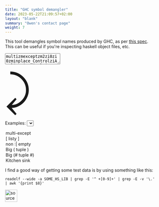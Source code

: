 ```yaml
---
title: "GHC symbol demangler"
date: 2023-05-22T21:09:57+02:00
layout: "blank"
summary: "Owen's contact page"
weight: 7
---
```


This tool demangles symbol names produced by GHC, as per [this spec](https://gitlab.haskell.org/ghc/ghc/-/wikis/commentary/compiler/symbol-names).
This can be useful if you're inspecting haskell object files, etc.

<div class="demangle-ghc io-tool">
  <div class="tool-input-container">
    <textarea id="ghc-input" class="tool-input">multizmexceptzm2zi0zi0zminplace_ControlziApplicativeziMultiExcept_zdtczqSuccess3_bytes</textarea>
  </div>
  <div class="tool-output-container">
    <div id="ghc-output" class="tool-output"></div>
  </div>
  <div class="tool-arrow" style="font-size: 140px">&#10552;</div>
</div>

Examples: <select id="demangle-ghc-examples">
  <option value="multizmexceptzm2zi0zi0zminplace_ControlziApplicativeziMultiExcept_zdtczqSuccess3_bytes">multi-except</option>
  <option value="ghczmprim_GHCziTypes_ZMZN_closure">[ listy ]</option>
  <option value="base_GHCziBase_ZCzb_con_info">non :| empty</option>
  <option value="ghczmprim_GHCziTupleziPrim_Z10T_con_info">Big ( tuple )</option>
  <option value="ghczmprim_GHCziTupleziPrim_Z10H_con_info">Big (# tuple #)</option>
  <option value="abcdefghijklmnopqrstuvwxyzz\nABCDEFGHIJKLMNOPQRSTUVWXYZZ\nz03bbU z03a0U\nz127Uz1e17Uz13dUz139Uz153Uz1e88Uz1feUz17fUz1e39Uz111U\nza zb zc zd ze zg zh zi zl zm zn zp zq zr zs zt zu zv\nZL ZR ZM ZN ZC\nZ0T Z3T\nZ1H Z3H\nZ9H">Kitchen sink</option>
</select>

I find a good way of getting some test data is by using something like this:

```
readelf --wide -a SOME_HS_LIB | grep -E '^ +[0-9]+' | grep -E -v '\.' | awk '{print $8}'
```

[<img height="40px" src="/img/github-d.svg" alt="source code">](https://github.com/414owen/demangle-ghc)

<script src="https://414owen.github.io/demangle-ghc/demangle.js"></script>
